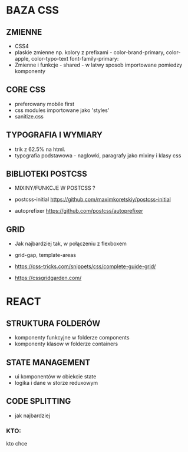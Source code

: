 # BAZA CSS

## ZMIENNE

- CSS4
- plaskie zmienne np. kolory z prefixami -
  color-brand-primary, color-apple, color-typo-text
  font-family-primary:
- Zmienne i funkcje - shared - w latwy sposob importowane pomiedzy komponenty

## CORE CSS

- preferowany mobile first
- css modules importowane jako 'styles'
- sanitize.css

## TYPOGRAFIA I WYMIARY

- trik z 62.5% na html.
- typografia podstawowa - naglowki, paragrafy jako mixiny i klasy css

## BIBLIOTEKI POSTCSS

- MIXINY/FUNKCJE W POSTCSS ?

- postcss-initial https://github.com/maximkoretskiy/postcss-initial
- autoprefixer https://github.com/postcss/autoprefixer

## GRID

- Jak najbardziej tak, w połączeniu z flexboxem

- grid-gap, template-areas

- https://css-tricks.com/snippets/css/complete-guide-grid/
- https://cssgridgarden.com/

# REACT

## STRUKTURA FOLDERÓW

- komponenty funkcyjne w folderze components
- komponenty klasow w folderze containers

## STATE MANAGEMENT

- ui komponentów w obiekcie state
- logika i dane w storze reduxowym

## CODE SPLITTING

- jak najbardziej

### KTO:

kto chce
